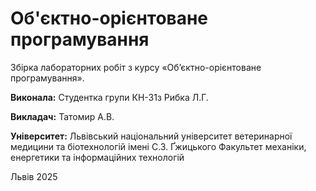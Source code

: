 # Об'єктно-орієнтоване програмування

Збірка лабораторних робіт з курсу «Об’єктно-орієнтоване програмування».

**Виконала:**
Студентка групи КН-31з
Рибка Л.Г.

**Викладач:**
 Татомир А.В.

**Університет:**
Львівський національний університет ветеринарної медицини та біотехнологій імені С.З. Ґжицького
Факультет механіки, енергетики та інформаційних технологій

Львів 2025